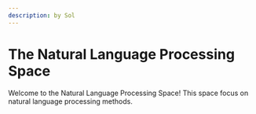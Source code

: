 ```yaml
---
description: by Sol
---
```


# The Natural Language Processing Space

Welcome to the Natural Language Processing Space! This space focus on natural language processing methods.





